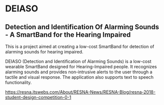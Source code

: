 # DEIASO
## Detection and Identification Of Alarming Sounds - A SmartBand for the Hearing Impaired

This is a project aimed at creating a low-cost SmartBand for detection of alarming sounds for hearing impaired.

DEIASO (Detection and Identification of Alarming Sounds) is a low-cost wearable SmartBand designed for Hearing-Impaired people.
It recognizes alarming sounds and provides non-intrusive alerts to the user through a tactile and visual response. The application also supports text to speech functionality.

https://resna.itswebs.com/About/RESNA-News/RESNA-Blog/resna-2018-student-design-competition-0-1
